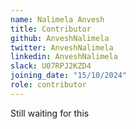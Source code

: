 ```yaml
---
name: Nalimela Anvesh
title: Contributor
github: AnveshNalimela
twitter: AnveshNalimela
linkedin: AnveshNalimela
slack: U07RPJ2KZD4
joining_date: "15/10/2024"
role: contributor
---
```


Still waiting for this

